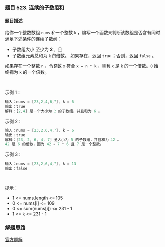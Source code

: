### 题目 523. 连续的子数组和
#### 题目描述
给你一个整数数组 `nums` 和一个整数 `k` ，编写一个函数来判断该数组是否含有同时满足下述条件的连续子数组：

- 子数组大小 至少为 **2** ，且
- 子数组元素总和为 `k` 的倍数。
如果存在，返回 `true` ；否则，返回 `false` 。

如果存在一个整数 `n` ，令整数 `x` 符合 `x = n * k` ，则称 `x` 是 `k` 的一个倍数。`0` 始终视为 `k` 的一个倍数。

 

示例 1：

```js
输入：nums = [23,2,4,6,7], k = 6
输出：true
解释：[2,4] 是一个大小为 2 的子数组，并且和为 6 。
```
示例 2：

```js
输入：nums = [23,2,6,4,7], k = 6
输出：true
解释：[23, 2, 6, 4, 7] 是大小为 5 的子数组，并且和为 42 。 
42 是 6 的倍数，因为 42 = 7 * 6 且 7 是一个整数。
```
示例 3：

```js
输入：nums = [23,2,6,4,7], k = 13
输出：false
```
 

提示：

- 1 <= nums.length <= 105
- 0 <= nums[i] <= 109
- 0 <= sum(nums[i]) <= 231 - 1
- 1 <= k <= 231 - 1


### 解题思路
[官方题解](https://leetcode-cn.com/problems/continuous-subarray-sum/solution/lian-xu-de-zi-shu-zu-he-by-leetcode-solu-rdzi/)